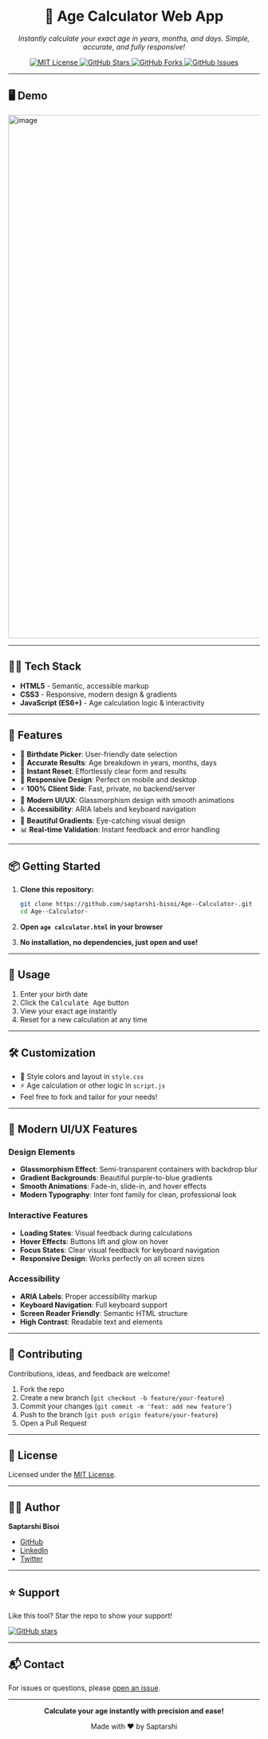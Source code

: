<div align="center">
  <h1>🧮 Age Calculator Web App</h1>
  <p>
    <em>Instantly calculate your exact age in years, months, and days. Simple, accurate, and fully responsive!</em>
  </p>
  <a href="https://github.com/saptarshi-bisoi/Age--Calculator-/blob/main/LICENSE">
    <img src="https://img.shields.io/badge/license-MIT-blue.svg" alt="MIT License" />
  </a>
  <a href="https://github.com/saptarshi-bisoi/Age--Calculator-/stargazers">
    <img src="https://img.shields.io/github/stars/saptarshi-bisoi/Age--Calculator-.svg?style=social" alt="GitHub Stars" />
  </a>
  <a href="https://github.com/saptarshi-bisoi/Age--Calculator-/network">
    <img src="https://img.shields.io/github/forks/saptarshi-bisoi/Age--Calculator-.svg?style=social" alt="GitHub Forks" />
  </a>
  <a href="https://github.com/saptarshi-bisoi/Age--Calculator-/issues">
    <img src="https://img.shields.io/github/issues/saptarshi-bisoi/Age--Calculator-.svg" alt="GitHub Issues" />
  </a>
</div>

---

## 🖥️ Demo

<!-- If deployed, add a live demo link. Otherwise, use screenshot below -->
<!-- [View Live Demo](#) -->

<img width="1899" height="1049" alt="image" src="https://github.com/user-attachments/assets/20c7aed7-85c5-4c05-b57a-a90c88a5e338" />

---

## 👨‍💻 Tech Stack

- **HTML5** - Semantic, accessible markup
- **CSS3** - Responsive, modern design & gradients
- **JavaScript (ES6+)** - Age calculation logic & interactivity

---

## 🚀 Features

- 🎂 **Birthdate Picker**: User-friendly date selection
- 🧮 **Accurate Results**: Age breakdown in years, months, days
- 🔄 **Instant Reset**: Effortlessly clear form and results
- 📱 **Responsive Design**: Perfect on mobile and desktop
- ⚡ **100% Client Side**: Fast, private, no backend/server
- 🎨 **Modern UI/UX**: Glassmorphism design with smooth animations
- ♿ **Accessibility**: ARIA labels and keyboard navigation
- 🌈 **Beautiful Gradients**: Eye-catching visual design
- 📊 **Real-time Validation**: Instant feedback and error handling

---

## 📦 Getting Started

1. **Clone this repository:**

   ```bash
   git clone https://github.com/saptarshi-bisoi/Age--Calculator-.git
   cd Age--Calculator-
   ```

2. **Open `age calculator.html` in your browser**

3. **No installation, no dependencies, just open and use!**

---

## 📝 Usage

1. Enter your birth date
2. Click the <kbd>Calculate Age</kbd> button
3. View your exact age instantly
4. Reset for a new calculation at any time

---

## 🛠️ Customization

- 🎨 Style colors and layout in `style.css`
- ⚡ Age calculation or other logic in `script.js`
- Feel free to fork and tailor for your needs!

---

## 🎨 Modern UI/UX Features

### Design Elements

- **Glassmorphism Effect**: Semi-transparent containers with backdrop blur
- **Gradient Backgrounds**: Beautiful purple-to-blue gradients
- **Smooth Animations**: Fade-in, slide-in, and hover effects
- **Modern Typography**: Inter font family for clean, professional look

### Interactive Features

- **Loading States**: Visual feedback during calculations
- **Hover Effects**: Buttons lift and glow on hover
- **Focus States**: Clear visual feedback for keyboard navigation
- **Responsive Design**: Works perfectly on all screen sizes

### Accessibility

- **ARIA Labels**: Proper accessibility markup
- **Keyboard Navigation**: Full keyboard support
- **Screen Reader Friendly**: Semantic HTML structure
- **High Contrast**: Readable text and elements

---

## 🤝 Contributing

Contributions, ideas, and feedback are welcome!

1. Fork the repo
2. Create a new branch (`git checkout -b feature/your-feature`)
3. Commit your changes (`git commit -m 'feat: add new feature'`)
4. Push to the branch (`git push origin feature/your-feature`)
5. Open a Pull Request

---

## 📄 License

Licensed under the [MIT License](LICENSE).

---

## 🙋‍♂️ Author

**Saptarshi Bisoi**

- [GitHub](https://github.com/saptarshi-bisoi)
- [LinkedIn](https://www.linkedin.com/in/saptarshi-legend/)
- [Twitter](https://x.com/saptarshiBisoi)

---

## ⭐ Support

Like this tool? Star the repo to show your support!

[![GitHub stars](https://img.shields.io/github/stars/saptarshi-bisoi/Age--Calculator-.svg?style=social&label=Star)](https://github.com/saptarshi-bisoi/Age--Calculator-)

---

## 📬 Contact

For issues or questions, please [open an issue](https://github.com/saptarshi-bisoi/Age--Calculator-/issues).

---

<div align="center">
  <p><strong>Calculate your age instantly with precision and ease!</strong></p>
  <p>Made with ❤️ by Saptarshi</p>
</div>

